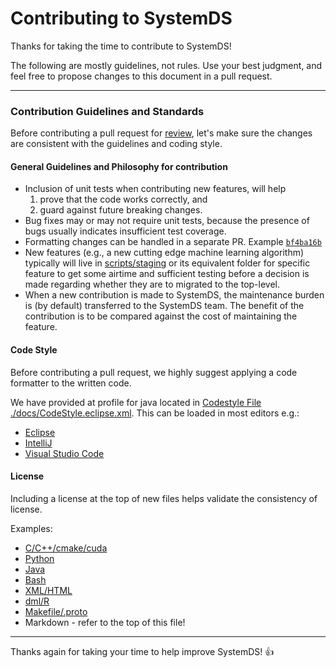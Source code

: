<!--
{% comment %}
Licensed to the Apache Software Foundation (ASF) under one or more
contributor license agreements.  See the NOTICE file distributed with
this work for additional information regarding copyright ownership.
The ASF licenses this file to you under the Apache License, Version 2.0
(the "License"); you may not use this file except in compliance with
the License.  You may obtain a copy of the License at

http://www.apache.org/licenses/LICENSE-2.0

Unless required by applicable law or agreed to in writing, software
distributed under the License is distributed on an "AS IS" BASIS,
WITHOUT WARRANTIES OR CONDITIONS OF ANY KIND, either express or implied.
See the License for the specific language governing permissions and
limitations under the License.
{% end comment %}
-->

# Contributing to SystemDS

Thanks for taking the time to contribute to SystemDS!

The following are mostly guidelines, not rules. Use your best judgment, and feel free to propose changes to this document in a pull request.

___
### Contribution Guidelines and Standards

Before contributing a pull request for [review](https://github.com/apache/systemds/pulls),
let's make sure the changes are consistent with the guidelines and coding style.

#### General Guidelines and Philosophy for contribution

*   Inclusion of unit tests when contributing new features, will help
    1. prove that the code works correctly, and
    2. guard against future breaking changes.
*   Bug fixes may or may not require unit tests, because the presence of bugs usually
    indicates insufficient test coverage.
*   Formatting changes can be handled in a separate PR.
    Example [`bf4ba16b`](https://github.com/apache/systemds/commit/bf4ba16b9aaa9afee20a3f1c03b0ff49c5346a9d)
*   New features (e.g., a new cutting edge machine learning algorithm) typically will
    live in [scripts/staging](./scripts/staging) or its equivalent folder for specific
    feature to get some airtime and sufficient testing before a decision is made regarding
    whether they are to migrated to the top-level.
*   When a new contribution is made to SystemDS, the maintenance burden is (by default)
    transferred to the SystemDS team. The benefit of the contribution is to be compared
    against the cost of maintaining the feature.

#### Code Style

Before contributing a pull request, we highly suggest applying a code formatter to the written code.

We have provided at profile for java located in [Codestyle File ./docs/CodeStyle.eclipse.xml](dev/docs/CodeStyle_eclipse.xml). This can be loaded in most editors e.g.:

- [Eclipse](https://stackoverflow.com/questions/10432538/eclipse-import-conf-xml-files#10433986)
- [IntelliJ](https://imagej.net/Eclipse_code_style_profiles_and_IntelliJ)
- [Visual Studio Code](https://stackoverflow.com/questions/46030629/need-to-import-eclipse-java-formatter-profile-in-visual-studio-code)

#### License

Including a license at the top of new files helps validate the consistency of license.

Examples:

- [C/C++/cmake/cuda](./src/main/cpp/libmatrixdnn.h#L1-L18)
- [Python](./src/main/python/create_python_dist.py#L1-L21)
- [Java](./src/main/java/org/apache/sysds/api/ConfigurableAPI.java#L1-L18)
- [Bash](./src/main/bash/sparkDML2.sh#L2-L21)
- [XML/HTML](./src/assembly/bin.xml#L2-L19)
- [dml/R](./scripts/algorithms/ALS-CG.dml#L1-L20)
- [Makefile/.proto](./src/main/cpp/kernels/Makefile#L1-L18)
- Markdown - refer to the top of this file!


___

Thanks again for taking your time to help improve SystemDS! :+1:
